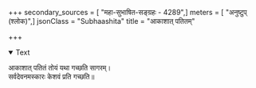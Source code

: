+++
secondary_sources = [ "महा-सुभाषित-सङ्ग्रहः - 4289",]
meters = [ "अनुष्टुप् (श्लोक)",]
jsonClass = "Subhaashita"
title = "आकाशात् पतितम्"

+++

<details open><summary>Text</summary>

आकाशात् पतितं तोयं यथा गच्छति सागरम्।  
सर्वदेवनमस्कारः केशवं प्रति गच्छति॥
</details>
